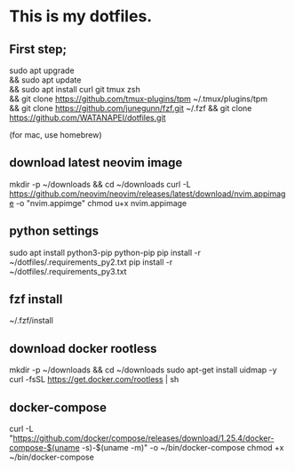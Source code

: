 # This is my dotfiles.
## First step;
sudo apt upgrade\
&& sudo apt update\
&& sudo apt install curl git tmux zsh\
&& git clone https://github.com/tmux-plugins/tpm ~/.tmux/plugins/tpm\
&& git clone https://github.com/junegunn/fzf.git ~/.fzf
&& git clone https://github.com/WATANAPEI/dotfiles.git

(for mac, use homebrew)

## download latest neovim image
mkdir -p ~/downloads && cd ~/downloads
curl -L https://github.com/neovim/neovim/releases/latest/download/nvim.appimage -o "nvim.appimge"
chmod u+x nvim.appimage

## python settings
sudo apt install python3-pip python-pip
pip install -r ~/dotfiles/.requirements_py2.txt
pip install -r ~/dotfiles/.requirements_py3.txt

## fzf install
~/.fzf/install

## download docker rootless
mkdir -p ~/downloads && cd ~/downloads
sudo apt-get install uidmap -y
curl -fsSL https://get.docker.com/rootless | sh
## docker-compose
curl -L "https://github.com/docker/compose/releases/download/1.25.4/docker-compose-$(uname -s)-$(uname -m)" -o ~/bin/docker-compose
chmod +x ~/bin/docker-compose
